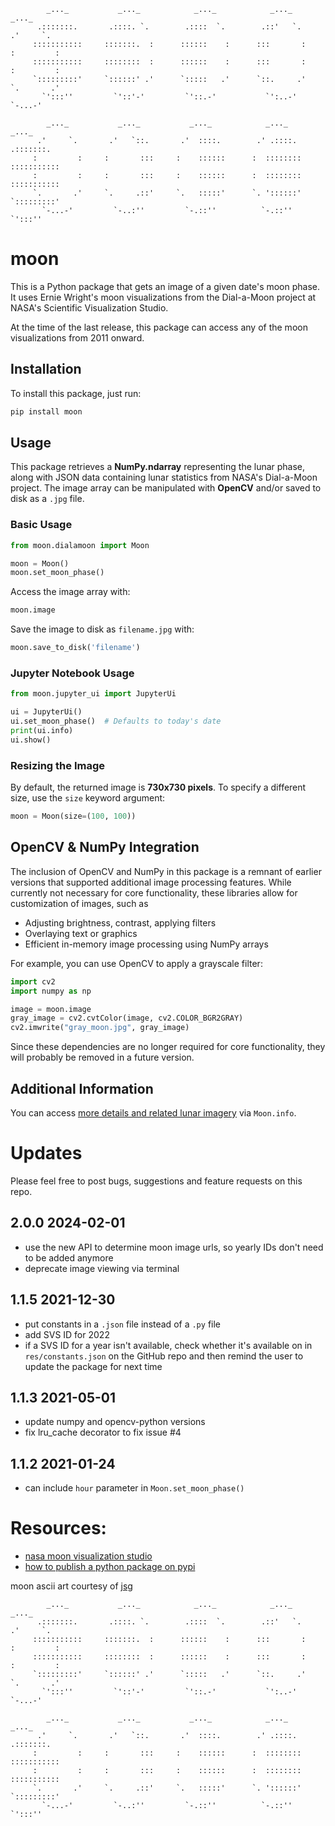 ```
        _..._           _..._            _..._            _..._            _..._
      .:::::::.       .::::. `.        .::::  `.        .::'   `.        .'     `.
     :::::::::::     :::::::.  :      ::::::    :      :::       :      :         :  
     :::::::::::     ::::::::  :      ::::::    :      :::       :      :         :
     `:::::::::'     `::::::' .'      `:::::   .'      `::.     .'      `.       .'
       `':::''         `'::'-'         `'::.-'           `':..-'          `-...-'

        _..._           _..._           _..._            _..._            _..._
      .'     `.       .'   `::.       .'  ::::.        .' .::::.        .:::::::.
     :         :     :       :::     :    ::::::      :  ::::::::      ::::::::::: 
     :         :     :       :::     :    ::::::      :  ::::::::      :::::::::::
     `.       .'     `.     .::'     `.   :::::'      `. '::::::'      `:::::::::'
       `-...-'         `-..:''         `-.::''          `-.::''          `':::''
```
       


# moon

This is a Python package that gets an image of a given date's moon phase. It uses Ernie Wright's moon visualizations from the Dial-a-Moon project at NASA's Scientific Visualization Studio.

At the time of the last release, this package can access any of the moon visualizations from 2011 onward.

## Installation

To install this package, just run:

```bash
pip install moon
```

## Usage

This package retrieves a **NumPy.ndarray** representing the lunar phase, along with JSON data containing lunar statistics from NASA's Dial-a-Moon project. The image array can be manipulated with **OpenCV** and/or saved to disk as a `.jpg` file.

### Basic Usage

```python
from moon.dialamoon import Moon

moon = Moon()
moon.set_moon_phase()
```

Access the image array with:

```python
moon.image
```

Save the image to disk as `filename.jpg` with:

```python
moon.save_to_disk('filename')
```

### Jupyter Notebook Usage

```python
from moon.jupyter_ui import JupyterUi

ui = JupyterUi()
ui.set_moon_phase()  # Defaults to today's date
print(ui.info)
ui.show()
```

### Resizing the Image

By default, the returned image is **730x730 pixels**. To specify a different size, use the `size` keyword argument:

```python
moon = Moon(size=(100, 100))
```

## OpenCV & NumPy Integration

The inclusion of OpenCV and NumPy in this package is a remnant of earlier versions that supported additional image processing features. While currently not necessary for core functionality, these libraries allow for customization of images, such as

- Adjusting brightness, contrast, applying filters
- Overlaying text or graphics
- Efficient in-memory image processing using NumPy arrays

For example, you can use OpenCV to apply a grayscale filter:

```python
import cv2
import numpy as np

image = moon.image
gray_image = cv2.cvtColor(image, cv2.COLOR_BGR2GRAY)
cv2.imwrite("gray_moon.jpg", gray_image)
```

Since these dependencies are no longer required for core functionality, they will probably be removed in a future version.

## Additional Information

You can access [more details and related lunar imagery](https://svs.gsfc.nasa.gov/help/#apis-dialamoon) via `Moon.info`.


# Updates

Please feel free to post bugs, suggestions and feature requests on this repo. 

## 2.0.0 2024-02-01
- use the new API to determine moon image urls, so yearly IDs don't need to be added anymore
- deprecate image viewing via terminal
## 1.1.5 2021-12-30
- put constants in a `.json` file instead of a `.py` file
- add SVS ID for 2022
- if a SVS ID for a year isn't available, check whether it's available on in `res/constants.json` on the GitHub repo and then remind the user to update the package for next time
## 1.1.3 2021-05-01
- update numpy and opencv-python versions
- fix lru_cache decorator to fix issue #4
## 1.1.2 2021-01-24
- can include `hour` parameter in `Moon.set_moon_phase()`


# Resources:
- [nasa moon visualization studio](https://svs.gsfc.nasa.gov/4442)
- [how to publish a python package on pypi](https://medium.com/@joel.barmettler/how-to-upload-your-python-package-to-pypi-65edc5fe9c56)


moon ascii art courtesy of [jsg](http://www.ascii-art.de/ascii/mno/moon.txt)
```
        _..._           _..._            _..._            _..._            _..._
      .:::::::.       .::::. `.        .::::  `.        .::'   `.        .'     `.
     :::::::::::     :::::::.  :      ::::::    :      :::       :      :         :  
     :::::::::::     ::::::::  :      ::::::    :      :::       :      :         :
     `:::::::::'     `::::::' .'      `:::::   .'      `::.     .'      `.       .'
       `':::''         `'::'-'         `'::.-'           `':..-'          `-...-'

        _..._           _..._           _..._            _..._            _..._
      .'     `.       .'   `::.       .'  ::::.        .' .::::.        .:::::::.
     :         :     :       :::     :    ::::::      :  ::::::::      ::::::::::: 
     :         :     :       :::     :    ::::::      :  ::::::::      :::::::::::
     `.       .'     `.     .::'     `.   :::::'      `. '::::::'      `:::::::::'
       `-...-'         `-..:''         `-.::''          `-.::''          `':::''
```
       



